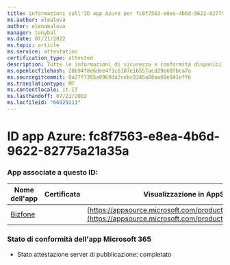 ```yaml
---
title: informazioni sull'ID app Azure per fc8f7563-e8ea-4b6d-9622-82775a21a35a
ms.author: elmalova
author: elenamalova
manager: tonybal
ms.date: 07/21/2022
ms.topic: article
ms.service: attestation
certification_type: attested
description: Tutte le informazioni di sicurezza e conformità disponibili per fc8f7563-e8ea-4b6d-9622-82775a21a35a.
ms.openlocfilehash: 20b94f8d6dee471c6107e1b557acd29b68fbca7a
ms.sourcegitcommit: 0a27f7395a0969da2cebc8345a88aa69e841eff6
ms.translationtype: MT
ms.contentlocale: it-IT
ms.lasthandoff: 07/21/2022
ms.locfileid: "66929211"
---
```

# <a name="azure-app-id-fc8f7563-e8ea-4b6d-9622-82775a21a35a"></a>ID app Azure: fc8f7563-e8ea-4b6d-9622-82775a21a35a


### <a name="apps-associated-with-this-id"></a>App associate a questo ID:
| **Nome dell'app** | **Certificata** | **Visualizzazione in AppSource** |
|--------------|---------------|-----------------------|
| [Bizfone](../forward/WA200000874.md) |  | [https://appsource.microsoft.com/product/office/WA200000874](https://appsource.microsoft.com/product/office/WA200000874) |

### <a name="microsoft-365-app-compliance-status"></a>Stato di conformità dell'app Microsoft 365
- Stato attestazione server di pubblicazione: completato
